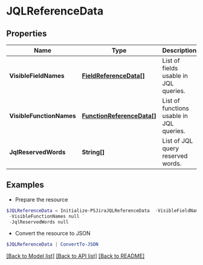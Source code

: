 # JQLReferenceData
## Properties

Name | Type | Description | Notes
------------ | ------------- | ------------- | -------------
**VisibleFieldNames** | [**FieldReferenceData[]**](FieldReferenceData.md) | List of fields usable in JQL queries. | [optional] 
**VisibleFunctionNames** | [**FunctionReferenceData[]**](FunctionReferenceData.md) | List of functions usable in JQL queries. | [optional] 
**JqlReservedWords** | **String[]** | List of JQL query reserved words. | [optional] 

## Examples

- Prepare the resource
```powershell
$JQLReferenceData = Initialize-PSJiraJQLReferenceData  -VisibleFieldNames null `
 -VisibleFunctionNames null `
 -JqlReservedWords null
```

- Convert the resource to JSON
```powershell
$JQLReferenceData | ConvertTo-JSON
```

[[Back to Model list]](../README.md#documentation-for-models) [[Back to API list]](../README.md#documentation-for-api-endpoints) [[Back to README]](../README.md)

